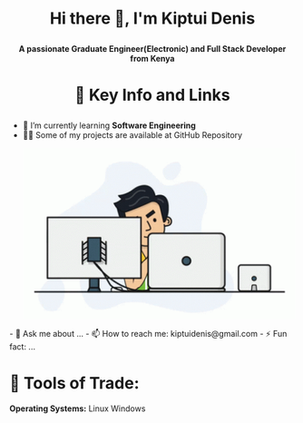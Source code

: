 # <p align="center">Hi there 👋, I'm Kiptui Denis</p>
**<p align="center">A passionate Graduate Engineer(Electronic) and Full Stack Developer from Kenya</P>**

# <p align="center">:briefcase: Key Info and Links</p>
- 🌱 I’m currently learning **Software Engineering**
- :man_technologist: Some of my projects are available at GitHub Repository
  <p align="right">
  <img src="https://github.com/kiptuidenis/kiptuidenis/blob/main/programmer.gif" alt="alt text">
</p>
- 💬 Ask me about ...
- 📫 How to reach me: kiptuidenis@gmail.com
- ⚡ Fun fact: ...

# :wrench: Tools of Trade:
**Operating Systems:**
Linux Windows
